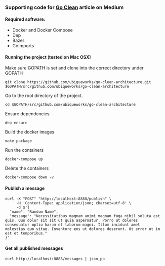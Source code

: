 ### Supporting code for [Go Clean](https://medium.com/@teo2k/go-clean-54c5cd866fe5) article on Medium

#### Required software:
* Docker and Docker Compose
* Dep
* Bazel
* GoImports

#### Running the project (tested on Mac OSX)

Make sure GOPATH is set and clone into the correct directory under GOPATH
```
git clone https://github.com/ubiqueworks/go-clean-architecture.git $GOPATH/src/github.com/ubiqueworks/go-clean-architecture
```

Go to the root directory of the project.
```
cd $GOPATH/src/github.com/ubiqueworks/go-clean-architecture
```

Ensure dependencies

```
dep ensure
```

Build the docker images

```
make package
```

Run the containers

```
docker-compose up
```

Delete the containers

```
docker-compose down -v
```

#### Publish a message
```
curl -X "POST" "http://localhost:8888/publish" \
     -H 'Content-Type: application/json; charset=utf-8' \
     -d $'{
  "name": "Random Name",
  "message": "Necessitatibus magnam animi magnam fuga nihil soluta est quis. Quo dolor sit sit ut quia aspernatur. Porro ut dolores consequatur optio harum et laborum magni. Illum incidunt amet molestias quo vitae. Inventore eos ut dolores deserunt. Ut error ut in est et temporibus."
}'
```

#### Get all published messages
```
curl http://localhost:8888/messages | json_pp
```
